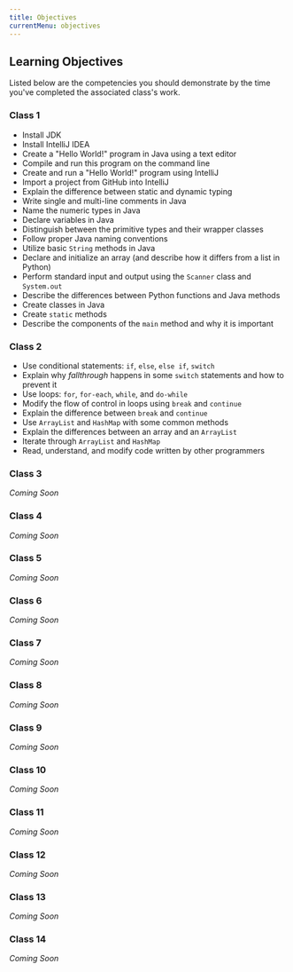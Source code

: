 ```yaml
---
title: Objectives
currentMenu: objectives
---
```


## Learning Objectives

Listed below are the competencies you should demonstrate by the time you've completed the associated class's work.

### Class 1

- Install JDK
- Install IntelliJ IDEA
- Create a "Hello World!" program in Java using a text editor 
- Compile and run this program on the command line
- Create and run a "Hello World!" program using IntelliJ
- Import a project from GitHub into IntelliJ
- Explain the difference between static and dynamic typing
- Write single and multi-line comments in Java
- Name the numeric types in Java 
- Declare variables in Java
- Distinguish between the primitive types and their wrapper classes
- Follow proper Java naming conventions
- Utilize basic `String` methods in Java
- Declare and initialize an array (and describe how it differs from a list in Python)
- Perform standard input and output using the `Scanner` class and `System.out`
- Describe the differences between Python functions and Java methods
- Create classes in Java 
- Create `static` methods
- Describe the components of the `main` method and why it is important

### Class 2

- Use conditional statements: `if`, `else`, `else if`, `switch`
- Explain why *fallthrough* happens in some `switch` statements and how to prevent it
- Use loops: `for`, `for-each`, `while`, and `do-while` 
- Modify the flow of control in loops using `break` and `continue`
- Explain the difference between `break` and `continue`
- Use ``ArrayList`` and ``HashMap`` with some common methods
- Explain the differences between an array and an `ArrayList`
- Iterate through `ArrayList` and `HashMap`
- Read, understand, and modify code written by other programmers

### Class 3

*Coming Soon*

### Class 4

*Coming Soon*

### Class 5

*Coming Soon*

### Class 6

*Coming Soon*

### Class 7

*Coming Soon*

### Class 8

*Coming Soon*

### Class 9

*Coming Soon*

### Class 10

*Coming Soon*

### Class 11

*Coming Soon*

### Class 12

*Coming Soon*

### Class 13

*Coming Soon*

### Class 14

*Coming Soon*
